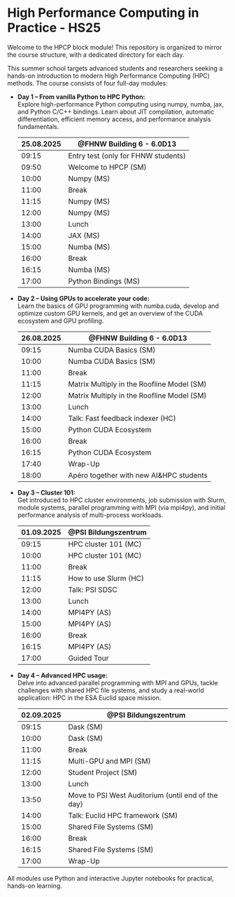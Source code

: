 # High Performance Computing in Practice - HS25
Welcome to the HPCP block module! This repository is organized to mirror the course structure, with a dedicated directory for each day.

This summer school targets advanced students and researchers seeking a hands-on introduction to modern High Performance Computing (HPC) methods. The course consists of four full-day modules:

- **Day 1 – From vanilla Python to HPC Python:**  
    Explore high-performance Python computing using numpy, numba, jax, and Python C/C++ bindings. Learn about JIT compilation, automatic differentiation, efficient memory access, and performance analysis fundamentals.

    | 25.08.2025 | @FHNW Building 6 - 6.0D13 |
    | -------- | ------- |
    |  09:15 |  Entry test (only for FHNW students) | 
    |  09:50 |  Welcome to HPCP (SM) |
    |  10:00 |  Numpy (MS) |
    |  11:00 |  Break | 
    |  11:15 |  Numpy (MS) | 
    |  12:00 |  Numpy (MS) |   
    |  13:00 |  Lunch |  
    |  14:00 |  JAX (MS) |  
    |  15:00 |  Numba (MS) |  
    |  16:00 |  Break | 
    |  16:15 |  Numba (MS) |  
    |  17:00 |  Python Bindings (MS)  | 

- **Day 2 – Using GPUs to accelerate your code:**  
    Learn the basics of GPU programming with numba.cuda, develop and optimize custom GPU kernels, and get an overview of the CUDA ecosystem and GPU profiling.

    | 26.08.2025 | @FHNW Building 6 - 6.0D13 |
    | -------- | ------- |
    |  09:15 |  Numba CUDA Basics (SM) | 
    |  10:00 |  Numba CUDA Basics (SM) | 
    |  11:00 |  Break | 
    |  11:15 |  Matrix Multiply in the Roofline Model (SM) | 
    |  12:00 |  Matrix Multiply in the Roofline Model (SM) |   
    |  13:00 |  Lunch |  
    |  14:00 |  Talk: Fast feedback indexer (HC) |  
    |  15:00 |  Python CUDA Ecosystem |  
    |  16:00 |  Break | 
    |  16:15 |  Python CUDA Ecosystem |  
    |  17:40 |  Wrap-Up  | 
    |  18:00 |  Apéro together with new AI&HPC students  | 

- **Day 3 – Cluster 101:**  
    Get introduced to HPC cluster environments, job submission with Slurm, module systems, parallel programming with MPI (via mpi4py), and initial performance analysis of multi-process workloads.

    | 01.09.2025 | @PSI Bildungszentrum |
    | -------- | ------- |
    |  09:15 |  HPC cluster 101 (MC) | 
    |  10:00 |  HPC cluster 101 (MC) | 
    |  11:00 |  Break | 
    |  11:15 |  How to use Slurm (HC) | 
    |  12:00 |  Talk: PSI SDSC |   
    |  13:00 |  Lunch |  
    |  14:00 |  MPI4PY (AS) |  
    |  15:00 |  MPI4PY (AS) |  
    |  16:00 |  Break | 
    |  16:15 |  MPI4PY (AS) |  
    |  17:00 |  Guided Tour | 


- **Day 4 – Advanced HPC usage:**  
    Delve into advanced parallel programming with MPI and GPUs, tackle challenges with shared HPC file systems, and study a real-world application: HPC in the ESA Euclid space mission.

    | 02.09.2025 | @PSI Bildungszentrum |
    | -------- | ------- |
    |  09:15 |  Dask (SM) | 
    |  10:00 |  Dask (SM) | 
    |  11:00 |  Break | 
    |  11:15 |  Multi-GPU and MPI (SM) | 
    |  12:00 |  Student Project (SM) |   
    |  13:00 |  Lunch |
    |  13:50 |  Move to PSI West Auditorium (until end of the day) |
    |  14:00 |  Talk: Euclid HPC framework (SM) |  
    |  15:00 |  Shared File Systems (SM) |  
    |  16:00 |  Break | 
    |  16:15 |  Shared File Systems (SM) |  
    |  17:00 |  Wrap-Up | 



All modules use Python and interactive Jupyter notebooks for practical, hands-on learning.
